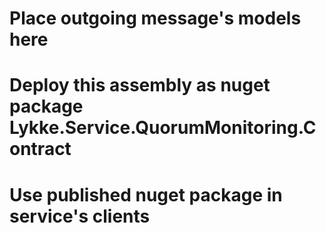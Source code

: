 ﻿# Place outgoing message's models here
# Deploy this assembly as nuget package Lykke.Service.QuorumMonitoring.Contract
# Use published nuget package in service's clients

